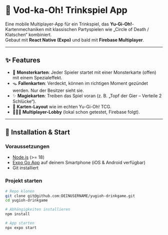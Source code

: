 # 🍻 Vod-ka-Oh! Trinkspiel App

Eine mobile Multiplayer-App für ein Trinkspiel, das **Yu-Gi-Oh!**-Kartenmechaniken mit klassischen Partyspielen wie „Circle of Death / Klatschen“ kombiniert.  
Gebaut mit **React Native (Expo)** und bald mit **Firebase Multiplayer**.

---

## ✨ Features
- 🧙 **Monsterkarten**: Jeder Spieler startet mit einer Monsterkarte (offen) mit einem Spezialeffekt.  
- 🪤 **Fallenkarten**: Verdeckt, können im richtigen Moment gezündet werden. Nur der Besitzer sieht sie.  
- ✨ **Magiekarten**: Treiben das Spiel voran (z. B. „Topf der Gier – Verteile 2 Schlücke“).  
- 🎴 **Karten-Layout** wie im echten Yu-Gi-Oh! TCG.  
- 🧑‍🤝‍🧑 **Multiplayer-Lobby** (lokal schon getestet, Firebase folgt).  

---

## 🚀 Installation & Start

### Voraussetzungen
- [Node.js](https://nodejs.org/) (>= 18)  
- [Expo Go App](https://expo.dev/client) auf deinem Smartphone (iOS & Android verfügbar)  
- Git installiert  

### Projekt starten
```bash
# Repo klonen
git clone git@github.com:DEINUSERNAME/yugioh-drinkgame.git
cd yugioh-drinkgame

# Abhängigkeiten installieren
npm install

# App starten
npx expo start
